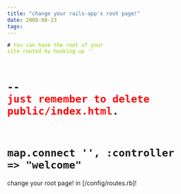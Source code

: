 ```yaml
---
title: "change your rails-app's root page!"
date: 2008-08-23
tags:
---
```


<code># <span style="color: #99cc00;">You can have the root of your site routed by hooking up ''</span>
# -- <span style="color: #ff0000;">just remember to delete public/index.html</span>.
# map.connect '', :controller =&gt; "welcome"</code>

change your root page! in [/config/routes.rb]!
